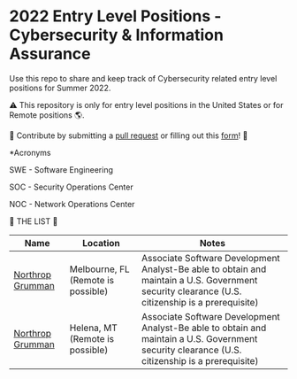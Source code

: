 # 2022 Entry Level Positions - Cybersecurity & Information Assurance 


Use this repo to share and keep track of Cybersecurity related entry level positions for Summer 2022. 

⚠️ This repository is only for entry level positions in the United States or for Remote positions 🌎.

🤗 Contribute by submitting a [pull request](https://github.com/susam/gitpr#create-pull-request) or filling out this [form](https://forms.gle/SCt2YcxzpPvEWoEU7)! 🤗

*Acronyms

SWE - Software Engineering

SOC - Security Operations Center

NOC - Network Operations Center 



📝 THE LIST 📝

|     Name      |   Location    |    Notes      |
| ------------- | ------------- | ------------  |
| [Northrop Grumman](https://www.northropgrumman.com/jobs/Melbourne-----FL/Information-Technology/21010154/associate-software-development-analyst/)  | Melbourne, FL (Remote is possible)| Associate Software Development Analyst-Be able to obtain and maintain a U.S. Government security clearance (U.S. citizenship is a prerequisite)|
| [Northrop Grumman]()  | Helena, MT (Remote is possible)  |Associate Software Development Analyst-Be able to obtain and maintain a U.S. Government security clearance (U.S. citizenship is a prerequisite)

